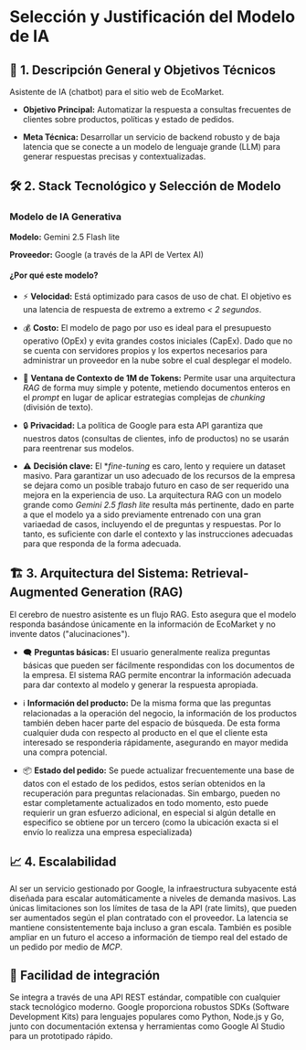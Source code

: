 # Selección y Justificación del Modelo de IA

## 🎯 1. Descripción General y Objetivos Técnicos

Asistente de IA (chatbot) para el sitio web de EcoMarket.

- **Objetivo Principal:** Automatizar la respuesta a consultas frecuentes de clientes sobre productos, políticas y estado de pedidos.

- **Meta Técnica:** Desarrollar un servicio de backend robusto y de baja latencia que se conecte a un modelo de lenguaje grande (LLM) para generar respuestas precisas y contextualizadas.

## 🛠️ 2. Stack Tecnológico y Selección de Modelo

### Modelo de IA Generativa

**Modelo:** Gemini 2.5 Flash lite

**Proveedor:** Google (a través de la API de Vertex AI)

#### ¿Por qué este modelo?

- ⚡ **Velocidad:** Está optimizado para casos de uso de chat. El objetivo es una latencia de respuesta de extremo a extremo *< 2 segundos*.

- 💰 **Costo:** El modelo de pago por uso es ideal para el presupuesto operativo (OpEx) y evita grandes costos iniciales (CapEx). Dado que no se cuenta con servidores propios y los expertos necesarios para administrar un proveedor en la nube sobre el cual desplegar el modelo.

- 🧠 **Ventana de Contexto de 1M de Tokens:** Permite usar una arquitectura *RAG* de forma muy simple y potente, metiendo documentos enteros en el *prompt* en lugar de aplicar estrategias complejas de *chunking* (división de texto).

- 🔒 **Privacidad:** La política de Google para esta API garantiza que nuestros datos (consultas de clientes, info de productos) no se usarán para reentrenar sus modelos.

- ⚠️ **Decisión clave:** El **fine-tuning* es caro, lento y requiere un dataset masivo. Para garantizar un uso adecuado de los recursos de la empresa se dejara como un posible trabajo futuro en caso de ser requerido una mejora en la experiencia de uso. La arquitectura RAG con un modelo grande como *Gemini 2.5  flash lite* resulta más pertinente, dado en parte a que el modelo ya a sido previamente entrenado con una gran variaedad de casos, incluyendo el de preguntas y respuestas. Por lo tanto, es suficiente con darle el contexto y las instrucciones adecuadas para que responda de la forma adecuada.

## 🏗️ 3. Arquitectura del Sistema: Retrieval-Augmented Generation (RAG)

El cerebro de nuestro asistente es un flujo RAG. Esto asegura que el modelo responda basándose únicamente en la información de EcoMarket y no invente datos ("alucinaciones").

- 🗨️ **Preguntas básicas:** El usuario generalmente realiza preguntas básicas que pueden ser fácilmente respondidas con los documentos de la empresa. El sistema RAG permite encontrar la información adecuada para dar contexto al modelo y generar la respuesta apropiada.

- ℹ️ **Información del producto:** De la misma forma que las preguntas relacionadas a la operación del negocio, la información de los productos también deben hacer parte del espacio de búsqueda. De esta forma cualquier duda con respecto al producto en el que el cliente esta interesado se responderia rápidamente, asegurando en mayor medida una compra potencial.

- 📦 **Estado del pedido:** Se puede actualizar frecuentemente una base de datos con el estado de los pedidos, estos serían obtenidos en la recuperación para preguntas relacionadas. Sin embargo, pueden no estar completamente actualizados en todo momento, esto puede requierir un gran esfuerzo adicional, en especial si algún detalle en especifico se obtiene por un tercero (como la ubicación exacta si el envío lo realizza una empresa especializada)

## 📈 4. Escalabilidad

Al ser un servicio gestionado por Google, la infraestructura subyacente está diseñada para escalar automáticamente a niveles de demanda masivos. Las únicas limitaciones son los límites de tasa de la API (rate limits), que pueden ser aumentados según el plan contratado con el proveedor. La latencia se mantiene consistentemente baja incluso a gran escala. También es posible ampliar en un futuro el acceso a información de tiempo real del estado de un pedido por medio de *MCP*.

## 🧩 Facilidad de integración

Se integra a través de una API REST estándar, compatible con cualquier stack tecnológico moderno. Google proporciona robustos SDKs (Software Development Kits) para lenguajes populares como Python, Node.js y Go, junto con documentación extensa y herramientas como Google AI Studio para un prototipado rápido.
